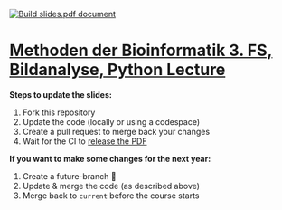 [![Build slides.pdf document](https://github.com/BMCV/mobi-fs3-python-lecture/actions/workflows/build_slides.yml/badge.svg)](https://github.com/BMCV/mobi-fs3-python-lecture/actions/workflows/build_slides.yml)

# [Methoden der Bioinformatik 3. FS,<br>Bildanalyse, Python Lecture]()

**Steps to update the slides:**
1. Fork this repository
2. Update the code (locally or using a codespace)
3. Create a pull request to merge back your changes
4. Wait for the CI to [release the PDF](https://github.com/BMCV/mobi-fs3-python-lecture/releases)

**If you want to make some changes for the next year:**
1. Create a future-branch 🙂
2. Update & merge the code (as described above)
3. Merge back to `current` before the course starts
